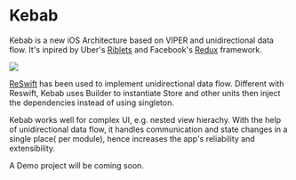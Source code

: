 # Kebab
Kebab is a new iOS Architecture based on VIPER and unidirectional data flow. It's inpired by Uber's [Riblets](https://eng.uber.com/new-rider-app/) and Facebook's [Redux](https://github.com/reactjs/redux) framework. 

![](https://photos-4.dropbox.com/t/2/AAAZJ4ikw90tb-eC8dmyOGJYNA3Q36v0DTzCW1edsvtf9A/12/27395116/png/32x32/3/1499432400/0/2/Kebab_Architecture.png/EJb6zxQY7OEFIAIoAg/tvOwD_Y6SUlNfDq7OGpukbLSS4tjoDkm5tKBvmQxhfA?dl=0&size=2048x1536&size_mode=3)

[ReSwift](https://github.com/ReSwift/ReSwift) has been used to implement unidirectional data flow. Different with Reswift, Kebab uses Builder to instantiate Store and other units then inject the dependencies instead of using singleton.

Kebab works well for complex UI, e.g. nested view hierachy. With the help of unidirectional data flow, it handles communication and state changes in a single place( per module), hence increases the app's reliability and extensibility.

A Demo project will be coming soon.



